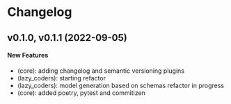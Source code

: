 # Changelog

## v0.1.0, v0.1.1 (2022-09-05)

#### New Features

* (core): adding changelog and semantic versioning plugins
* (lazy_coders): starting refactor
* (lazy_coders): model generation based on schemas refactor in progress
* (core): added poetry, pytest and commitizen
